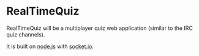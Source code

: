 RealTimeQuiz
============

RealTimeQuiz will be a multiplayer quiz web application (similar to the IRC quiz channels).

It is built on [node.js](http://nodejs.org/) with [socket.io](http://socket.io/).
